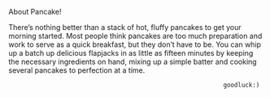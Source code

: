 About Pancake!

There’s nothing better than a stack of hot, fluffy pancakes to get your morning started. Most people think pancakes are too much preparation and work to serve as a quick breakfast, but they don’t have to be. You can whip up a batch up delicious flapjacks in as little as fifteen minutes by keeping the necessary ingredients on hand, mixing up a simple batter and cooking several pancakes to perfection at a time.
                                                                       
                                                               goodluck:)
